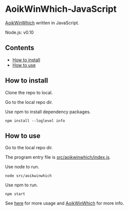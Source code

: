 # AoikWinWhich-JavaScript
[AoikWinWhich](https://github.com/AoiKuiyuyou/AoikWinWhich) written in JavaScript.

Node.js: v0.10

## Contents
- [How to install](#how-to-install)
- [How to use](#how-to-use)

## How to install
Clone the repo to local.

Go to the local repo dir.

Use npm to install dependency packages.
```
npm install --loglevel info
```

## How to use
Go to the local repo dir.

The program entry file is [src/aoikwinwhich/index.js](/src/aoikwinwhich/index.js).

Use node to run.
```
node src/aoikwinwhich
```

Use npm to run.
```
npm start
```

See [here](https://github.com/AoiKuiyuyou/AoikWinWhich#how-to-use) for more usage and [AoikWinWhich](https://github.com/AoiKuiyuyou/AoikWinWhich) for more info.
